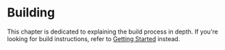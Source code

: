 # Building

This chapter is dedicated to explaining the build process in depth. If you're looking for build instructions, refer to [Getting Started](./getting-started.md) instead.
